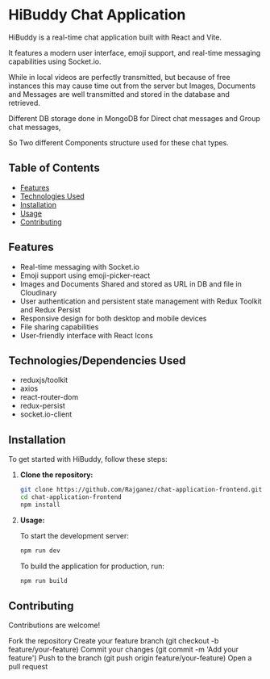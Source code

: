 # HiBuddy Chat Application

HiBuddy is a real-time chat application built with React and Vite. 

It features a modern user interface, emoji support, and real-time messaging capabilities using Socket.io.

While in local videos are perfectly transmitted, but because of free instances this may cause time out from the server but Images, Documents and Messages are well transmitted and stored in the database and retrieved.

Different DB storage done in MongoDB for Direct chat messages and Group chat messages,

So Two different Components structure used for these chat types. 

## Table of Contents

- [Features](#features)
- [Technologies Used](#technologies-used)
- [Installation](#installation)
- [Usage](#usage)
- [Contributing](#contributing)

## Features

- Real-time messaging with Socket.io
- Emoji support using emoji-picker-react
- Images and Documents Shared and stored as URL in DB and file in Cloudinary
- User authentication and persistent state management with Redux Toolkit and Redux Persist
- Responsive design for both desktop and mobile devices
- File sharing capabilities
- User-friendly interface with React Icons

## Technologies/Dependencies Used

- reduxjs/toolkit
- axios
- react-router-dom
- redux-persist
- socket.io-client

## Installation

To get started with HiBuddy, follow these steps:

1. **Clone the repository:**

   ```bash
   git clone https://github.com/Rajganez/chat-application-frontend.git
   cd chat-application-frontend
   npm install
   ```

2. **Usage:**

   To start the development server:

   ```bash
   npm run dev
   ```

   To build the application for production, run:

   ```bash
   npm run build
   ```

## Contributing

Contributions are welcome!

Fork the repository
Create your feature branch (git checkout -b feature/your-feature)
Commit your changes (git commit -m 'Add your feature')
Push to the branch (git push origin feature/your-feature)
Open a pull request
